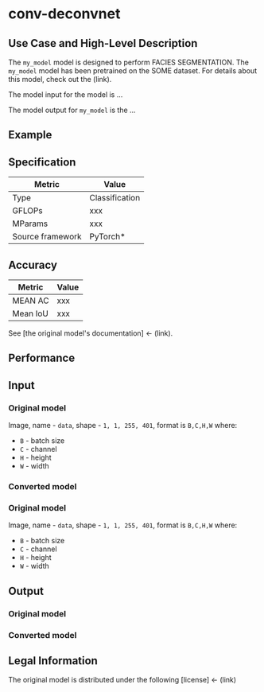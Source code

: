 # conv-deconvnet 

## Use Case and High-Level Description

The `my_model` model is designed to perform FACIES SEGMENTATION. The `my_model` model has been pretrained on the SOME dataset. For details about this model, check out the (link).

The model input for the model is ...

The model output for `my_model` is the ...
## Example

## Specification

| Metric            | Value         |
|-------------------|---------------|
| Type              | Classification|
| GFLOPs            | xxx           |
| MParams           | xxx           |
| Source framework  | PyTorch\*     |

## Accuracy

| Metric  | Value   |
| ------- | ------- |
| MEAN AC | xxx     |
| Mean IoU| xxx     |

See [the original model's documentation] <- (link).
## Performance

## Input

### Original model

Image, name - `data`, shape - `1, 1, 255, 401`, format is `B,C,H,W` where:

- `B` - batch size
- `C` - channel
- `H` - height
- `W` - width

### Converted model

### Original model

Image, name - `data`, shape - `1, 1, 255, 401`, format is `B,C,H,W` where:

- `B` - batch size
- `C` - channel
- `H` - height
- `W` - width

## Output

### Original model


### Converted model


## Legal Information

The original model is distributed under the following
[license] <- (link)
